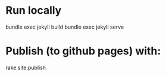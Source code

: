 # Run locally
bundle exec jekyll build
bundle exec jekyll serve


# Publish (to github pages) with:
rake site:publish

